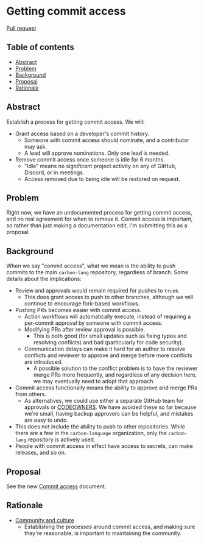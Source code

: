 # Getting commit access

<!--
Part of the Carbon Language project, under the Apache License v2.0 with LLVM
Exceptions. See /LICENSE for license information.
SPDX-License-Identifier: Apache-2.0 WITH LLVM-exception
-->

[Pull request](https://github.com/carbon-language/carbon-lang/pull/4246)

<!-- toc -->

## Table of contents

-   [Abstract](#abstract)
-   [Problem](#problem)
-   [Background](#background)
-   [Proposal](#proposal)
-   [Rationale](#rationale)

<!-- tocstop -->

## Abstract

Establish a process for getting commit access. We will:

-   Grant access based on a developer's commit history.
    -   Someone with commit access should nominate, and a contributor may ask.
    -   A lead will approve nominations. Only one lead is needed.
-   Remove commit access once someone is idle for 6 months.
    -   "Idle" means no significant project activity on any of GitHub, Discord,
        or in meetings.
    -   Access removed due to being idle will be restored on request.

## Problem

Right now, we have an undocumented process for getting commit access, and no
real agreement for when to remove it. Commit access is important, so rather than
just making a documentation edit, I'm submitting this as a proposal.

## Background

When we say "commit access", what we mean is the ability to push commits to the
main `carbon-lang` repository, regardless of branch. Some details about the
implications:

-   Review and approvals would remain required for pushes to `trunk`.
    -   This does grant access to push to other branches, although we will
        continue to encourage fork-based workflows.
-   Pushing PRs becomes easier with commit access.
    -   Action workflows will automatically execute, instead of requiring a
        per-commit approval by someone with commit access.
    -   Modifying PRs after review approval is possible.
        -   This is both good (for small updates such as fixing typos and
            resolving conflicts) and bad (particularly for code security).
    -   Communication delays can make it hard for an author to resolve conflicts
        and reviewer to approve and merge before more conflicts are introduced.
        -   A possible solution to the conflict problem is to have the reviewer
            merge PRs more frequently, and regardless of any decision here, we
            may eventually need to adopt that approach.
-   Commit access functionally means the ability to approve and merge PRs from
    others.
    -   As alternatives, we could use either a separate GitHub team for
        approvals or
        [CODEOWNERS](https://docs.github.com/en/repositories/managing-your-repositorys-settings-and-features/customizing-your-repository/about-code-owners).
        We have avoided these so far because we're small, having backup
        approvers can be helpful, and mistakes are easy to undo.
-   This does not include the ability to push to other repositories. While there
    are a few in the `carbon-language` organization, only the `carbon-lang`
    repository is actively used.
-   People with commit access in effect have access to secrets, can make
    releases, and so on.

## Proposal

See the new [Commit access](/docs/project/commit_access.md) document.

## Rationale

-   [Community and culture](/docs/project/goals.md#community-and-culture)
    -   Establishing the processes around commit access, and making sure they're
        reasonable, is important to maintaining the community.
